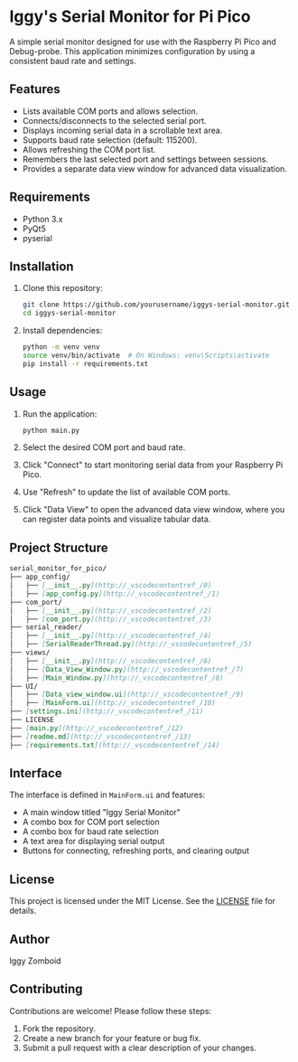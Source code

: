 # Iggy's Serial Monitor for Pi Pico

A simple serial monitor designed for use with the Raspberry Pi Pico and Debug-probe. This application minimizes configuration by using a consistent baud rate and settings.

## Features

- Lists available COM ports and allows selection.
- Connects/disconnects to the selected serial port.
- Displays incoming serial data in a scrollable text area.
- Supports baud rate selection (default: 115200).
- Allows refreshing the COM port list.
- Remembers the last selected port and settings between sessions.
- Provides a separate data view window for advanced data visualization.

## Requirements

- Python 3.x
- PyQt5
- pyserial

## Installation

1. Clone this repository:

    ```sh
    git clone https://github.com/yourusername/iggys-serial-monitor.git
    cd iggys-serial-monitor
    ```

2. Install dependencies:

    ```sh
    python -m venv venv
    source venv/bin/activate  # On Windows: venv\Scripts\activate
    pip install -r requirements.txt
    ```

## Usage

1. Run the application:

    ```sh
    python main.py
    ```

2. Select the desired COM port and baud rate.
3. Click "Connect" to start monitoring serial data from your Raspberry Pi Pico.
4. Use "Refresh" to update the list of available COM ports.
5. Click "Data View" to open the advanced data view window, where you can register data points and visualize tabular data.

## Project Structure

```md
serial_monitor_for_pico/
├── app_config/
│   ├── [__init__.py](http://_vscodecontentref_/0)
│   ├── [app_config.py](http://_vscodecontentref_/1)
├── com_port/
│   ├── [__init__.py](http://_vscodecontentref_/2)
│   ├── [com_port.py](http://_vscodecontentref_/3)
├── serial_reader/
│   ├── [__init__.py](http://_vscodecontentref_/4)
│   ├── [SerialReaderThread.py](http://_vscodecontentref_/5)
├── views/
│   ├── [__init__.py](http://_vscodecontentref_/6)
│   ├── [Data_View_Window.py](http://_vscodecontentref_/7)
│   ├── [Main_Window.py](http://_vscodecontentref_/8)
├── UI/
│   ├── [Data_view_window.ui](http://_vscodecontentref_/9)
│   ├── [MainForm.ui](http://_vscodecontentref_/10)
├── [settings.ini](http://_vscodecontentref_/11)
├── LICENSE
├── [main.py](http://_vscodecontentref_/12)
├── [readme.md](http://_vscodecontentref_/13)
├── [requirements.txt](http://_vscodecontentref_/14)
```

## Interface

The interface is defined in `MainForm.ui` and features:

- A main window titled "Iggy Serial Monitor"
- A combo box for COM port selection
- A combo box for baud rate selection
- A text area for displaying serial output
- Buttons for connecting, refreshing ports, and clearing output

## License

This project is licensed under the MIT License. See the [LICENSE](LICENSE) file for details.

## Author

Iggy Zomboid

## Contributing

Contributions are welcome! Please follow these steps:
1. Fork the repository.
2. Create a new branch for your feature or bug fix.
3. Submit a pull request with a clear description of your changes.
